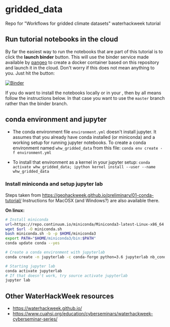 # gridded_data

Repo for "Workflows for gridded climate datasets" waterhackweek tutorial

## Run tutorial notebooks in the cloud

By far the easiest way to run the notebooks that are part of this tutorial is to click the **launch binder** button. This will use the binder service made available by [pangeo](https://binder.pangeo.io) to create a docker container based on this repository and launch it in the cloud. Don't worry if this does not mean anything to you. Just hit the button:
 
[![Binder](https://binder.pangeo.io/badge.svg)](https://binder.pangeo.io/v2/gh/bartnijssen/gridded_data/binder)

If you do want to install the notebooks locally or in your , then by all means follow the instructions below. In that case you want to use the `master` branch rather than the binder branch.

## conda environment and jupyter

- The conda environment file `environment.yml` doesn't install jupyter. It assumes that you already have conda installed (or miniconda) and a working setup for running jupyter notebooks. To create a conda environment named `whw_gridded_data` from this file: `conda env create -f environment.yml`

- To install that environment as a kernel in your jupyter setup:
  `conda activate whw_gridded_data; ipython kernel install --user --name whw_gridded_data`

### Install miniconda and setup jupyter lab
Steps taken from https://geohackweek.github.io/preliminary/01-conda-tutorial/
Instructions for MacOSX (and Windows?) are also available there.

**On linux:**
```bash
# Install miniconda
url=https://repo.continuum.io/miniconda/Miniconda3-latest-Linux-x86_64.sh
wget $url -O miniconda.sh
bash miniconda.sh -b -p $HOME/miniconda3
export PATH="$HOME/miniconda3/bin:$PATH"
conda update conda --yes

# Create a conda environment with jupyterlab
conda create -n jupyterlab -c conda-forge python=3.6 jupyterlab nb_conda_kernels

# Starting jupyter lab
conda activate jupyterlab
# If that doesn't work, try source activate jupyterlab
jupyter lab
```


## Other WaterHackWeek resources
- https://waterhackweek.github.io/
- https://www.cuahsi.org/education/cyberseminars/waterhackweek-cyberseminar-series/
